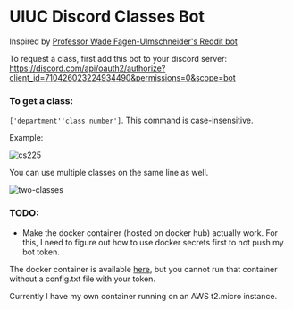 # UIUC Discord Classes Bot
Inspired by [Professor Wade Fagen-Ulmschneider's Reddit bot](https://github.com/illinois/reddit-uiuc-bot/)

To request a class, first add this bot to your discord server:
https://discord.com/api/oauth2/authorize?client_id=710426023224934490&permissions=0&scope=bot

### To get a class: 
`['department''class number']`. 
This command is case-insensitive.

Example:

![cs225](https://cdn.discordapp.com/attachments/705899037848502303/712438962647728168/unknown.png)

You can use multiple classes on the same line as well.

![two-classes](https://cdn.discordapp.com/attachments/705899037848502303/712440043154702336/two-classes.png)

### TODO:
- Make the docker container (hosted on docker hub) actually work. 
For this, I need to figure out how to use docker secrets first to not push my bot token. 

The docker container is available [here](https://hub.docker.com/r/timot3/uiuc-classes), but you cannot run that container without a config.txt file with your token.

Currently I have my own container running on an AWS t2.micro instance.

